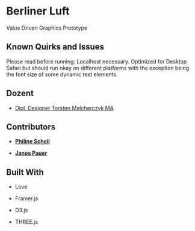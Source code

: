 # Berliner Luft

Value Driven Graphics Prototype

## Known Quirks and Issues

Please read before running:
Localhost necessary.
Optimized for Desktop Safari but should run okay on different platforms with the exception being the font size of some dynamic text elements.

## Dozent

* [Dipl. Designer Torsten Malcherczyk MA](mailto:tm@achtender.com)

## Contributors

* [**Philine Schell**](mailto:philine@borderstep.net)

* [**Janos Pauer**](mailto:me@janospauer.com)

## Built With

* Love

* Framer.js

* D3.js

* THREE.js
